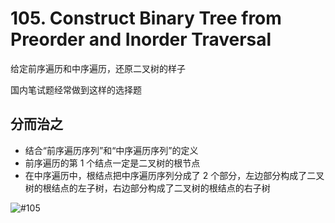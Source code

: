 # 105. Construct Binary Tree from Preorder and Inorder Traversal
给定前序遍历和中序遍历，还原二叉树的样子

国内笔试题经常做到这样的选择题

## 分而治之
- 结合“前序遍历序列”和“中序遍历序列”的定义
- 前序遍历的第 1 个结点一定是二叉树的根节点
- 在中序遍历中，根结点把中序遍历序列分成了 2 个部分，左边部分构成了二叉树的根结点的左子树，右边部分构成了二叉树的根结点的右子树

![#105](/src/images)
